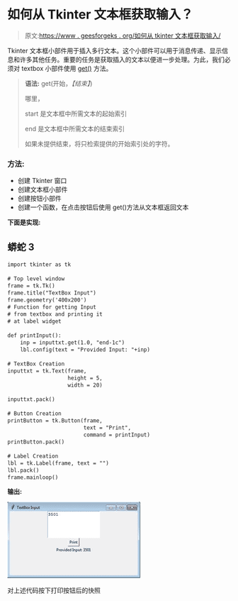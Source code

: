 # 如何从 Tkinter 文本框获取输入？

> 原文:[https://www . geesforgeks . org/如何从 tkinter 文本框获取输入/](https://www.geeksforgeeks.org/how-to-get-the-input-from-tkinter-text-box/)

Tkinter 文本框小部件用于插入多行文本。这个小部件可以用于消息传递、显示信息和许多其他任务。重要的任务是获取插入的文本以便进一步处理。为此，我们必须对 textbox 小部件使用 [get()](https://www.geeksforgeeks.org/python-tkinter-entry-widget/) 方法。

> **语法:** get(开始，*【结束】*)
> 
> 哪里，
> 
> start 是文本框中所需文本的起始索引
> 
> end 是文本框中所需文本的结束索引
> 
> 如果未提供结束，将只检索提供的开始索引处的字符。

### 方法:

*   创建 Tkinter 窗口
*   创建文本框小部件
*   创建按钮小部件
*   创建一个函数，在点击按钮后使用 get()方法从文本框返回文本

**下面是实现:**

## 蟒蛇 3

```
import tkinter as tk

# Top level window
frame = tk.Tk()
frame.title("TextBox Input")
frame.geometry('400x200')
# Function for getting Input
# from textbox and printing it 
# at label widget

def printInput():
    inp = inputtxt.get(1.0, "end-1c")
    lbl.config(text = "Provided Input: "+inp)

# TextBox Creation
inputtxt = tk.Text(frame,
                   height = 5,
                   width = 20)

inputtxt.pack()

# Button Creation
printButton = tk.Button(frame,
                        text = "Print", 
                        command = printInput)
printButton.pack()

# Label Creation
lbl = tk.Label(frame, text = "")
lbl.pack()
frame.mainloop()
```

**输出:**

![](img/9961301799cc8172ea51e24c34d78c04.png)

对上述代码按下打印按钮后的快照